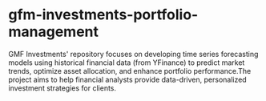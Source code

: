 # gfm-investments-portfolio-management
GMF Investments' repository focuses on developing time series forecasting models using historical financial data (from YFinance) to predict market trends, optimize asset allocation, and enhance portfolio performance.The project aims to help financial analysts provide data-driven, personalized investment strategies for clients.
